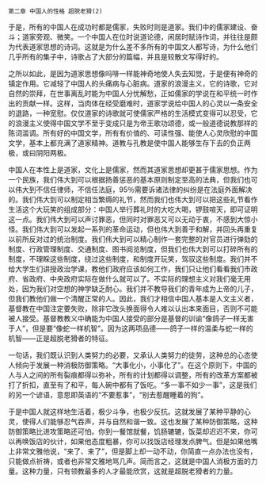     第二章 中国人的性格 超脱老猾(2) 

   于是，所有的中国人在成功时都是儒家，失败时则是道家。我们中的儒家建设、奋斗；道家旁观、微笑。一个中国人在位时说道论德，闲居时赋诗作词，并往往是颇为代表道家思想的诗词。这就是为什么差不多所有的中国文人都写诗，为什么他们几乎所有的集子中，诗歌占了大部分的篇幅，并且是较散文写得好的。

   之所以如此，是因为道家思想像吗啡一样能神奇地使人失去知觉，于是便有神奇的镇定作用。它减轻了中国人的头痛病与心脏病。道家的浪漫主义，它的诗歌，它对自然的崇拜，在世事离乱时能为中国人分忧解愁，正如儒家的学说在和平统一时作出的贡献一样。这样，当肉体在经受磨难时，道家学说给中国人的心灵以一条安全的退路，一种宽慰。仅仅道家的诗歌就可使儒家严格的生活模式变得可以忍受，它的浪漫主义使得中国文学不至于变成只是为帝王歌功颂德，或一般道德说教那样的陈词滥调。所有好的中国文学，所有有价值的、可读性强、能使人心灵欣慰的中国文学，基本上都充满了道家精神。道教与孔教是使中国人能够生存下去的负正两极，或曰阴阳两极。

   中国人在本性上是道家，文化上是儒家，然而其道家思想却更甚于儒家思想。作为一个民族，我们伟大到可以根据扬善惩恶的基本原则制定至高的法典，但我们也可以伟大到不信任律师，不信任法庭，95％需要诉诸法律的纠纷是在法庭外面解决的。我们伟大到可以制定相当繁缛的礼节，然而我们也伟大到可以把这些礼节看作生活这个大玩笑的组成部分：中国人举行葬礼时的大吃大喝，锣鼓喧天，即可证明这一点。我们伟大到可以声讨罪恶，但同时对罪恶又可以无动于衷，不感到大惊小怪。我们伟大到可以发起一系列的革命运动，但也伟大到善于和解，并回头再重复以前所反对过的统治制度。我们伟大到可以精心制作一套完整的对官员进行弹劾的制度、行政管理制度、交通制度、图书阅览制度，但我们也伟大到可以打碎所有的制度，不理睬这些制度，绕过这些制度，和制度开玩笑，驾驭这些制度。我们并不给大学生们讲授政治学课，教他们政府应该如何工作，我们只让他们看看我们市政府、省政府、中央政府实际在做什么就可以了。不实际的理想主义对我们毫无用处，因为我们对空想的神学缺乏耐心。我们并不教导我们的青年成为上帝的儿子，但我们教他们做一个清醒正常的人。因此，我们才相信中国人基本是人文主义者，基督教在中国注定要失败，除非它改头换面得令人难以认出本来面目，否则不可能被人接受。基督教教义中确能为中国人接受的部分是基督的训谕“像鸽子一样无害于人”，但是要“像蛇一样机智”。因为这两项品德——鸽子一样的温柔与蛇一样的机智——正是超脱老猾者的特征。

   一句话，我们既认识到人类努力的必要，又承认人类努力的徒劳，这种总的心态使人倾向于发展一种消极防御策略。“大事化小，小事化了”。在这个原则下，中国的人与人之间的所有裂痕都得以弥补，所有的计划都得以调整，所有的改革方案都被打了折扣，直至有了和平，每人碗中都有了饭吃。“多一事不如少一事”，这是我们的另一个谚语，意思即英语的“不要惹事”，“别去惹醒睡着的狗”。

   于是中国人就这样地生活着，极少斗争，也极少反抗。这就发展了某种平静的心灵，使得人们能够忍气吞声，并与自然和谐一致。这也发展了某种防御策略，这种防御策略比进攻策略还可怕。你到一餐馆就餐，饥肠辘辘，饭菜却迟迟不来，你可以再唤饭店的伙计，如果他态度粗暴，你可以找饭店经理发点脾气。但是如果他嘴上非常文雅他说，“来了、来了”，但是脚上却一动不动，你简直一点办法也没有，只能做点祈祷，或者也非常文雅地骂几声。简而言之，这就是中国人消极方面的力量。这种力量，只有领教最多的人才最能欣赏，这就是超脱老猾者的力量。


